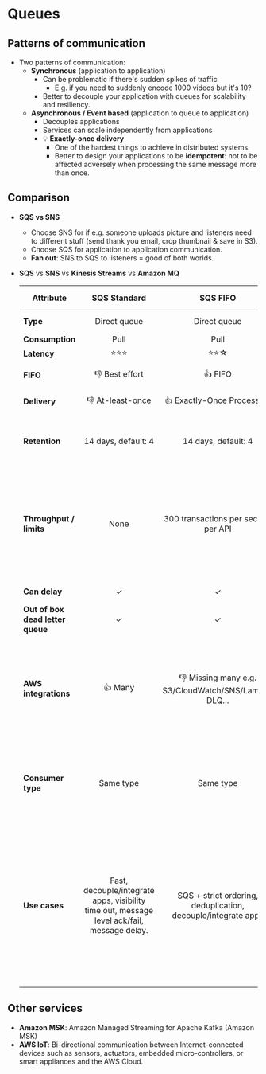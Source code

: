 # Queues

## Patterns of communication

- Two patterns of communication:
  - **Synchronous** (application to application)
    - Can be problematic if there's sudden spikes of traffic
      - E.g. if you need to suddenly encode 1000 videos but it's 10?
    - Better to decouple your application with queues for scalability and resiliency.
  - **Asynchronous / Event based** (application to queue to application)
    - Decouples applications
    - Services can scale independently from applications
    - 💡 **Exactly-once delivery**
      - One of the hardest things to achieve in distributed systems.
      - Better to design your applications to be **idempotent**: not to be affected adversely when processing the same message more than once.

## Comparison

- **SQS vs SNS**
  - Choose SNS for if e.g. someone uploads picture and listeners need to different stuff (send thank you email, crop thumbnail & save in S3).
  - Choose SQS for application to application communication.
  - **Fan out**: SNS to SQS to listeners = good of both worlds.
- **SQS** vs **SNS** vs **Kinesis Streams** vs **Amazon MQ**

  | Attribute | **SQS Standard** | **SQS FIFO** | **SNS** | **Kinesis Streams** | **Amazon MQ** |
  | --------- |:----------------:|:------------:|:-------:|:-------------------:|:-------------:|
  | **Type** | Direct queue | Direct queue | Pub & Sub (with topics) | Data ingestion | Direct queue + topic |
  | **Consumption** | Pull | Pull | Push | Pull | Pull + Push |
  | **Latency** | ⭐⭐⭐ | ⭐⭐☆ | ⭐☆☆ | ⭐⭐⭐  | ⭐⭐⭐ |
  | **FIFO** | 👎 Best effort | 👍 FIFO | 👎 Best effort | 👍 Per partition key | 👍 Supports FIFO |
  | **Delivery** | 👎 At-least-once | 👍 Exactly-Once Processing | 👎 At-least-once | 👍 Per partition key | 👍 Supports FIFO |
  | **Retention** | 14 days, default: 4 | 14 days, default: 4 | None | 1 day (default), up to 7 days | Persisted in file until configured max file size reached |
  | **Throughput / limits** | None | 300 transactions per second per API | Max topics / subscribers | Write/read per shard, can scale out shards. | Requires provisioning eg `mq.t2.micro`. Users, brokers, configurations and data storage is limited. API is throttled. |
  | **Can delay** | ✓ | ✓ | ✕ | ✕ | ✕ Only on redelivery |
  | **Out of box dead letter queue** | ✓ | ✓ | ✕ | ✕ | ✓ |
  | **AWS integrations** | 👍 Many | 👎 Missing many e.g. S3/CloudWatch/SNS/Lambda DLQ... | 👍 Many | 👌 Some: Data Firehose, S3, Kinesis Data Analytics, Lambda, SDK uses DynamoDB for checkpoints | 👎 Almost none, requires code. |
  | **Consumer type** | Same type | Same type | Different consumers can be different stuff with the event from the topic | Can be different per partition, as same consumer can listen to same partition | Can be same (direct queue) or different (topics) |
  | **Use cases** | Fast, decouple/integrate apps, visibility time out, message level ack/fail, message delay. | SQS + strict ordering, deduplication, decouple/integrate apps | Pub & sub (1 event to different apps), emails/SMS/.., push notifications, fan out (SNS to SQS -> good of both) | Analytics, logs, IoT.. Related records to same processor (partitioning), ordering, multiple apps to consume same stream concurrently, consume records a few hours later. | Lift & shift |

## Other services

- **Amazon MSK**: Amazon Managed Streaming for Apache Kafka (Amazon MSK)
- **AWS IoT**: Bi-directional communication between Internet-connected devices such as sensors, actuators, embedded micro-controllers, or smart appliances and the AWS Cloud.
